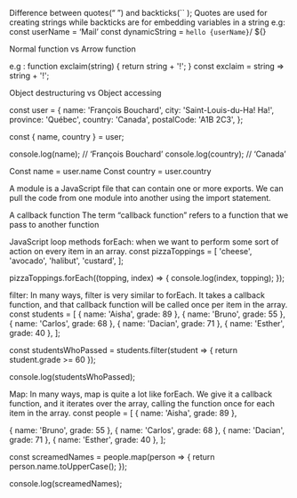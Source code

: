 Difference between quotes(“ ”) and backticks(`` );
Quotes are used for creating strings while backticks are for embedding variables in a string
e.g: const userName = ‘Mail’
const dynamicString = `hello {userName}`/ ${}

Normal function vs Arrow function

e.g : function exclaim(string) {
 return string + '!';
}
const exclaim = string => string + '!';

Object destructuring vs Object accessing

const user = {
 name: 'François Bouchard',
 city: 'Saint-Louis-du-Ha! Ha!',
 province: 'Québec',
 country: 'Canada',
 postalCode: 'A1B 2C3',
};

const { name, country } = user;

console.log(name); // ‘François Bouchard’
console.log(country); // ‘Canada’

Const name = user.name
Const country = user.country

A module is a JavaScript file that can contain one or more exports. We can pull the code from one module into another using the import statement.

A callback function
The term “callback function” refers to a function that we pass to another function

JavaScript loop methods
forEach: when we want to perform some sort of action on every item in an array.
const pizzaToppings = [
 'cheese',
 'avocado',
 'halibut',
 'custard',
];



pizzaToppings.forEach((topping, index) => {
 console.log(index, topping);
});

filter: In many ways, filter is very similar to forEach. It takes a callback function, and that callback function will be called once per item in the array.
const students = [
 { name: 'Aisha', grade: 89 },
 { name: 'Bruno', grade: 55 },
 { name: 'Carlos', grade: 68 },
 { name: 'Dacian', grade: 71 },
 { name: 'Esther', grade: 40 },
];

const studentsWhoPassed = students.filter(student => {
 return student.grade >= 60
});

console.log(studentsWhoPassed);

Map: In many ways, map is quite a lot like forEach. We give it a callback function, and it iterates over the array, calling the function once for each item in the array.
const people = [
 { name: 'Aisha', grade: 89 },

 { name: 'Bruno', grade: 55 },
 { name: 'Carlos', grade: 68 },
 { name: 'Dacian', grade: 71 },
 { name: 'Esther', grade: 40 },
];

const screamedNames = people.map(person => {
 return person.name.toUpperCase();
});

console.log(screamedNames);